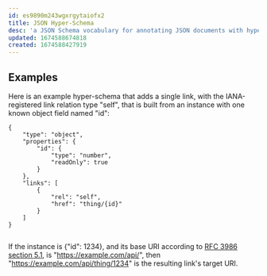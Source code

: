 ```yaml
---
id: es9890m243wgxrgytaiofx2
title: JSON Hyper-Schema
desc: 'a JSON Schema vocabulary for annotating JSON documents with hyperlinks and instructions for processing and manipulating remote JSON resources'
updated: 1674588674818
created: 1674588427919
---
```



## Examples

Here is an example hyper-schema that adds a single link, with the IANA-registered link relation type "self", that is built from an instance with one known object field named "id":

```
{
    "type": "object",
    "properties": {
        "id": {
            "type": "number",
            "readOnly": true
        }
    },
    "links": [
        {
            "rel": "self",
            "href": "thing/{id}"
        }
    ]
}
                
```

If the instance is {"id": 1234}, and its base URI according to [RFC 3986 section 5.1](https://json-schema.org/draft/2019-09/json-schema-hypermedia.html#RFC3986), is "https://example.com/api/", then "https://example.com/api/thing/1234" is the resulting link's target URI.